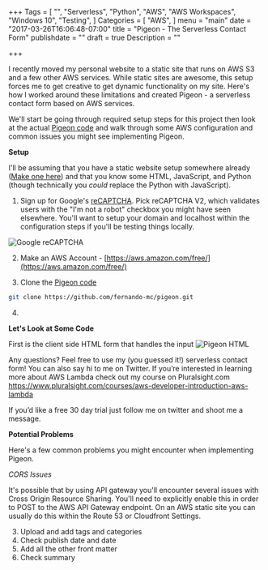 +++
Tags = [
  "",
  "Serverless",
  "Python",
  "AWS",
  "AWS Workspaces",
  "Windows 10",
  "Testing",
]
Categories = [
  "AWS",
]
menu = "main"
date = "2017-03-26T16:06:48-07:00"
title = "Pigeon - The Serverless Contact Form"
publishdate = ""
draft = true
Description = ""

+++


I recently moved my personal website to a static site that runs on AWS S3 and a few other AWS services. While static sites are awesome, this setup forces me to get creative to get dynamic functionality on my site. Here's how I worked around these limitations and created Pigeon - a serverless contact form based on AWS services.
<!--more-->

We'll start be going through required setup steps for this project then look at the actual [Pigeon code](https://github.com/fernando-mc/pigeon) and walk through some AWS configuration and common issues you might see implementing Pigeon.

**Setup**

I'll be assuming that you have a static website setup somewhere already ([Make one here](http://docs.aws.amazon.com/gettingstarted/latest/swh/website-hosting-intro.html)) and that you know some HTML, JavaScript, and Python (though technically you _could_ replace the Python with JavaScript).

1. Sign up for Google's [reCAPTCHA](https://www.google.com/recaptcha/intro/invisible.html). Pick reCAPTCHA V2, which validates users with the "I'm not a robot" checkbox you might have seen elsewhere. You'll want to setup your domain and localhost within the configuration steps if you'll be testing things locally.

![Google reCAPTCHA](/images/google_recaptcha.png)

2. Make an AWS Account - [https://aws.amazon.com/free/](https://aws.amazon.com/free/)

3. Clone the [Pigeon code](https://github.com/fernando-mc/pigeon.git) 

```bash
git clone https://github.com/fernando-mc/pigeon.git
```

4. 




**Let's Look at Some Code**

First is the client side HTML form that handles the input
![Pigeon HTML](/images/pigeon_html_form.png)

Any questions? Feel free to use my (you guessed it!) serverless contact form! You can also say hi to me on Twitter. If you’re interested in learning more about AWS Lambda check out my course on Pluralsight.com https://www.pluralsight.com/courses/aws-developer-introduction-aws-lambda



If you’d like a free 30 day trial just follow me on twitter and shoot me a message.

**Potential Problems**

Here's a few common problems you might encounter when implementing Pigeon.

_CORS Issues_ 

It's possible that by using API gateway you'll encounter several issues with Cross Origin Resource Sharing. You'll need to explicitly enable this in order to POST to the AWS API Gateway endpoint. On an AWS static site you can usually do this within the Route 53 or Cloudfront Settings. 


3. Upload and add tags and categories
4. Check publish date and date
5. Add all the other front matter
6. Check summary
